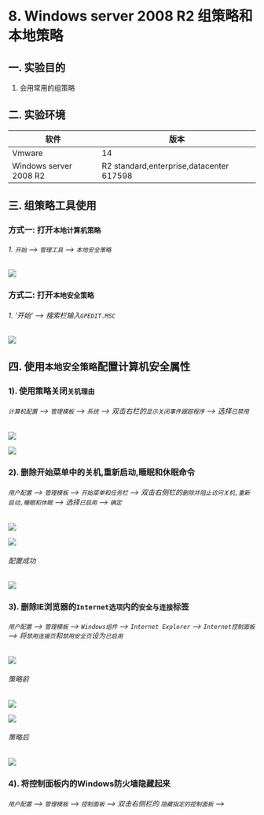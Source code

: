 # 8. Windows server 2008 R2 组策略和本地策略

## 一. 实验目的
1. 会用常用的组策略

## 二. 实验环境

|软件|版本|
|----|----|
|Vmware| 14 |
|Windows server 2008 R2|R2 standard,enterprise,datacenter 617598|

## 三. 组策略工具使用

### 方式一: 打开`本地计算机策略`

###### 1. `开始` --> `管理工具` --> `本地安全策略`

![](/windows/win2008R2/base/image/grouppolicy-1.png)

### 方式二: 打开`本地安全策略`

###### 1. '开始' --> 搜索栏输入`GPEDIT.MSC`


![](/windows/win2008R2/base/image/grouppolicy-2.png)

## 四. 使用`本地安全策略`配置计算机安全属性

### 1). 使用策略关闭`关机理由`

###### `计算机配置` --> `管理模板` --> `系统` --> 双击右栏的`显示关闭事件跟踪程序` --> 选择`已禁用`

![](/windows/win2008R2/base/image/grouppolicy-3.png)

![](/windows/win2008R2/base/image/grouppolicy-4.png)

### 2). 删除开始菜单中的关机,重新启动,睡眠和休眠命令

###### `用户配置` --> `管理模板` --> `开始菜单和任务栏` --> 双击右侧栏的`删除并阻止访问关机,重新启动,睡眠和休眠` --> 选择`已启用` --> `确定`

![](/windows/win2008R2/base/image/grouppolicy-5.png)

![](/windows/win2008R2/base/image/grouppolicy-6.png)

###### 配置成功

![](/windows/win2008R2/base/image/grouppolicy-7.png)

### 3). 删除IE浏览器的`Internet选项`内的`安全与连接`标签

###### `用户配置` --> `管理模板` --> `Windows组件` --> `Internet Explorer` --> `Internet控制面板` --> 将`禁用连接页`和`禁用安全页`设为`已启用`
![](/windows/win2008R2/base/image/grouppolicy-11.png)

###### 策略前

![](/windows/win2008R2/base/image/grouppolicy-8.png)

![](/windows/win2008R2/base/image/grouppolicy-9.png)

###### 策略后

![](/windows/win2008R2/base/image/grouppolicy-10.png)

### 4). 将控制面板内的Windows防火墙隐藏起来

###### `用户配置` --> `管理模板` --> `控制面板` --> 双击右侧栏的 `隐藏指定的控制面板` -->



















 

